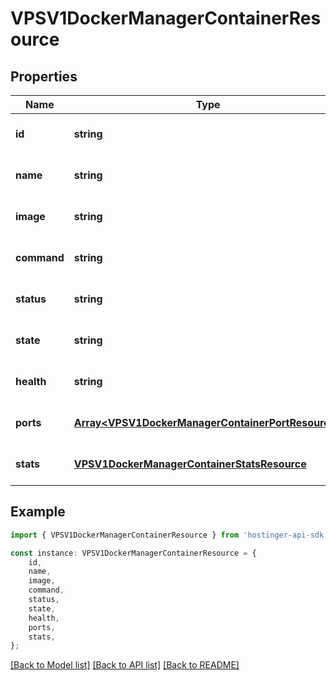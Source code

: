 # VPSV1DockerManagerContainerResource


## Properties

Name | Type | Description | Notes
------------ | ------------- | ------------- | -------------
**id** | **string** | Unique container identifier (short form of Docker container ID) | [optional] [default to undefined]
**name** | **string** | Container name as defined in docker-compose or assigned by Docker | [optional] [default to undefined]
**image** | **string** | Docker image name and tag used to create this container | [optional] [default to undefined]
**command** | **string** | Command being executed inside the container (may be truncated with ...) | [optional] [default to undefined]
**status** | **string** | Human-readable container status including uptime, exit codes, or error information | [optional] [default to undefined]
**state** | **string** | Programmatic container lifecycle state for automated processing | [optional] [default to undefined]
**health** | **string** | Container health status | [optional] [default to undefined]
**ports** | [**Array&lt;VPSV1DockerManagerContainerPortResource&gt;**](VPSV1DockerManagerContainerPortResource.md) | Array of [&#x60;VPS.V1.DockerManager.ContainerPortResource&#x60;](#model/vpsv1dockermanagercontainerportresource) | [optional] [default to undefined]
**stats** | [**VPSV1DockerManagerContainerStatsResource**](VPSV1DockerManagerContainerStatsResource.md) |  | [optional] [default to undefined]

## Example

```typescript
import { VPSV1DockerManagerContainerResource } from 'hostinger-api-sdk';

const instance: VPSV1DockerManagerContainerResource = {
    id,
    name,
    image,
    command,
    status,
    state,
    health,
    ports,
    stats,
};
```

[[Back to Model list]](../README.md#documentation-for-models) [[Back to API list]](../README.md#documentation-for-api-endpoints) [[Back to README]](../README.md)
